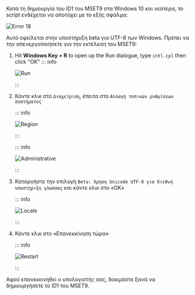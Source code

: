 Κατά τη δημιουργία του ID1 του MSET9 στα Windows 10 και νεότερα, το script ενδέχεται να αποτύχει με το εξής σφάλμα:

![Error 18](/images/screenshots/troubleshooting/234.png)

Αυτό οφείλεται στην υποστήριξη beta για UTF-8 των Windows. Πρέπει να την απενεργοποιήσετε για την εκτέλεση του MSET9:

1. Hit **Windows Key + R** to open up the Run dialogue, type `intl.cpl` then click "OK"
   ::: info

   ![Run](/images/screenshots/troubleshooting/234run.png)

   :::

2. Κάντε κλικ στο `Διαχείριση`, έπειτα στο `Αλλαγή τοπικών ρυθμίσεων συστήματος`

   ::: info

   ![Region](/images/screenshots/troubleshooting/234region.png)

   :::

   ::: info

   ![Administrative](/images/screenshots/troubleshooting/234administrative.png)

   :::

3. Καταργήστε την επιλογή `Beta: Χρήση Unicode UTF-8 για διεθνή υποστήριξη γλώσσας` και κάντε κλικ στο «OK»

   ::: info

   ![Locale](/images/screenshots/troubleshooting/234locale.png)

   :::

4. Κάντε κλικ στο «Επανεκκίνηση τώρα»

   ::: info

   ![Restart](/images/screenshots/troubleshooting/234restart.png)

   :::

Αφού επανεκκινηθεί ο υπολογιστής σας, δοκιμάστε ξανά να δημιουργήσετε το ID1 του MSET9.
